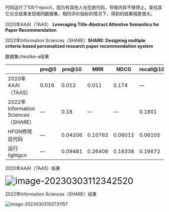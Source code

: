 代码运行了100个epoch，因为有其他人也在跑代码，导致内存不够停止。查找其它论文结果发现相同数据集，相同评价指标的情况下，得到的结果相差很大。

2020年AAAI（TAAS）  **Leveraging Title-Abstract Attentive Semantics for Paper Recommendation**

2022年Information Sciences（SHARE）**SHARE: Designing multiple criteria-based personalized research**
**paper recommendation system**

数据集citeulike-a结果

|                                     | pre@5 | pre@10  | MRR     | NDCG    | recall@10 | map     |
| ----------------------------------- | ----- | ------- | ------- | ------- | --------- | ------- |
| 2020年AAAI（TAAS）                  | 0.016 | 0.012   | 0.011   | 0.174   | —         | —       |
| 2022年Information Sciences（SHARE） | —     | 0.18    | —       | —       | 0.1801    | —       |
| HFGN修改后代码                      | —     | 0.04206 | 0.10762 | 0.06012 | 0.06105   | 0.02351 |
| 运行lightgcn                        | —     | 0.09481 | 0.26406 | 0.16338 | 0.16672   | 0.08618 |


2020年AAAI（TAAS）结果

<img src="https://gitee.com/ning13445/picture/raw/master/picture/1/image-20230303112342520.png" alt="image-20230303112342520" style="zoom:200%;" />



2022年Information Sciences（SHARE）结果

![image-20230303102731157](https://gitee.com/ning13445/picture/raw/master/picture/1/image-20230303102731157.png)









